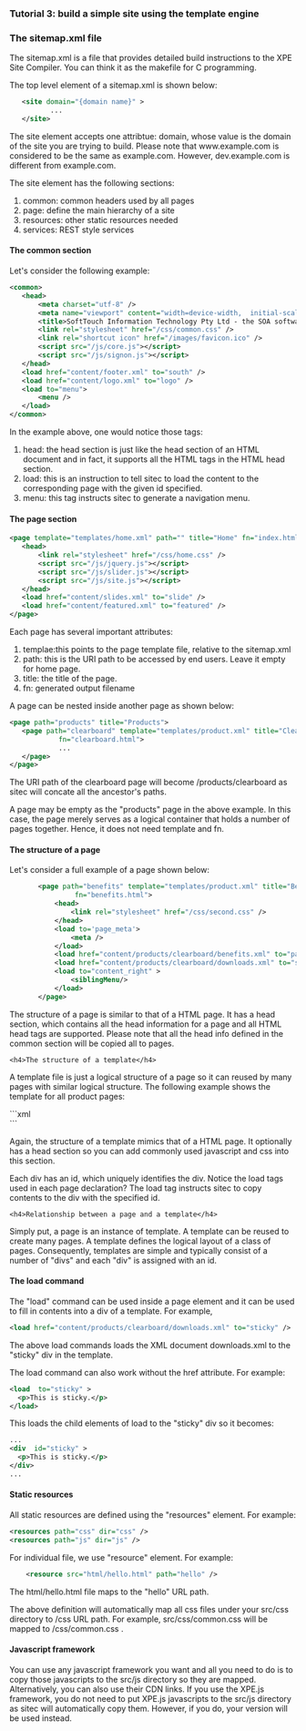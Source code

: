 <h3>Tutorial 3: build a simple site using the template engine</h3>
	

<h3>The sitemap.xml file</h3>
    
<p>The sitemap.xml is a file that provides detailed build instructions to the XPE Site Compiler.  You can think it as the
    makefile for C programming.</p>
    
<p>The top level element of a sitemap.xml is shown below:</p>

```xml
   <site domain="{domain name}" >
          ...
   </site>  
```   
     
<p>The site element accepts one attribtue: domain, whose value is the domain of the site you are trying to build.  Please note that
     www.example.com is considered to be the same as example.com.  However, dev.example.com is different from example.com.</p>
     
<p>The site element has the following sections:</p>
<ol>
   <li>common: common headers used by all pages</li>
   <li>page: define the main hierarchy of a site</li>
   <li>resources: other static resources needed</li>
   <li>services:  REST style services</li>
</ol>
     
<h4>The common section</h4>
     
<p>Let's consider the following example:</p>
     
```xml
<common>
   <head>
       <meta charset="utf-8" />
       <meta name="viewport" content="width=device-width,  initial-scale=1" />
       <title>SoftTouch Information Technology Pty Ltd - the SOA software expert</title>
       <link rel="stylesheet" href="/css/common.css" />
       <link rel="shortcut icon" href="/images/favicon.ico" />
       <script src="/js/core.js"></script>
       <script src="/js/signon.js"></script>
   </head>
   <load href="content/footer.xml" to="south" />
   <load href="content/logo.xml" to="logo" />
   <load to="menu">
       <menu />
   </load>
</common>
```
     
<p>In the example above, one would notice those tags:</p>
<ol>
 <li>head: the head section is just like the head section of an HTML document and in fact, it supports all the HTML tags in the HTML head
      section.</li>
 <li>load: this is an instruction to tell sitec to load the content to the corresponding page with the given id specified.</li>
 <li>menu: this tag instructs sitec to generate a navigation menu.</li>
</ol>
     
<h4>The page section</h4>
     
```xml
<page template="templates/home.xml" path="" title="Home" fn="index.html">
   <head>
       <link rel="stylesheet" href="/css/home.css" />
       <script src="/js/jquery.js"></script>
       <script src="/js/slider.js"></script>
       <script src="/js/site.js"></script>
   </head>
   <load href="content/slides.xml" to="slide" />
   <load href="content/featured.xml" to="featured" />
</page>
```
     
<p>Each page has several important attributes:</p>
<ol>
 <li>templae:this points to the page template file, relative to the sitemap.xml</li>
 <li>path: this is the URI path to be accessed by end users.  Leave it empty for home page.</li>
 <li>title: the title of the page.</li>
 <li>fn: generated output filename</li>
</ol>
     
<p>A page can be nested inside another page as shown below:</p>
     
```xml
<page path="products" title="Products">
   <page path="clearboard" template="templates/product.xml" title="ClearBoard"
            fn="clearboard.html">
            ...
   </page>
</page>       
```
     
<p>The URI path of the clearboard page will become /products/clearboard as sitec will concate all the ancestor's paths. </p>
<p>A page may be empty as the "products" page in the above example.  In this case, the page merely serves as a logical container 
     that holds a number of pages together.  Hence, it does not need template and fn.</p>
     
<h4>The structure of a page</h4>
     
<p>Let's consider a full example of a page shown below:</p>
     
     
```xml
       <page path="benefits" template="templates/product.xml" title="Benefits"
                fn="benefits.html">
           <head>
               <link rel="stylesheet" href="/css/second.css" />
           </head>
           <load to='page_meta'>
               <meta />
           </load>
           <load href="content/products/clearboard/benefits.xml" to="page_content" />
           <load href="content/products/clearboard/downloads.xml" to="sticky" />
           <load to="content_right" >
               <siblingMenu/>
           </load>
       </page>
```
    
<p>The structure of a page is similar to that of a HTML page.  It has a head section, which contains all the head information for a page
    and all HTML head tags are supported.  Please note that all the head info defined in the common section will be copied all to pages.
</p>        
    
    <h4>The structure of a template</h4>
    
<p>A template file is just a logical structure of a page so it can reused by many pages with similar logical structure.
    The following example shows the template for all product pages:</p>
```xml
     
<content>
    
<head>
   <meta name="viewport" content="width=device-width, initial-scale=1, maximum-scale=1" />
   <title>XPE - the Cloud Development Platform for the Web</title>
   <link rel="stylesheet" href="/css/bootstrap.min.css" />
   <link rel="stylesheet" href="/css/doc.css" />
   <meta name="viewport" content="width=device-width, initial-scale=1" />
</head>
     
<div id="layout">

<div id="top" >
   <div id="logo"/>
   <div id="login" />
</div>

<div id="menu" class="nav" />

<div id="content_left">
   <div id="page_meta">
   </div>
   <div id="page_content">
   </div>
</div>

<div id="content_right" class="float">
</div>
    
<div id="sticky">
</div>

<div id="south">
</div>
</div> 
</content>
```
    
<p>Again, the structure of a template mimics that of a HTML page.  It optionally has a head section so you can add commonly used javascript and css into this section.</p>
    
<p>Each div has an id, which uniquely identifies the div.  Notice the load tags used in each page declaration?  The load tag 
    instructs sitec to copy contents to the div with the specified id.</p>

    <h4>Relationship between a page and a template</h4>

<p>Simply put, a page is an instance of template.  A template can be reused to create many pages.  A template defines the logical
layout of a class of pages.  Consequently, templates are simple and typically consist of a number of "divs" and each "div" is assigned
with an id.</p>

<h4>The load command</h4>

<p>The "load" command can be used inside a page element and it can be used to fill in contents into a div of a template. For example,</p>

```xml
<load href="content/products/clearboard/downloads.xml" to="sticky" />
```

<p>The above load commands loads the XML document downloads.xml to the "sticky" div in the template.</p>

<p>The load command can also work without the href attribute.  For example:</p>

```xml
<load  to="sticky" >
  <p>This is sticky.</p>
</load>
```

<p>This loads the child elements of load to the "sticky" div so it becomes:</p>

```xml
...
<div  id="sticky" >
  <p>This is sticky.</p>
</div>
...
```


<h4>Static resources</h4>

<p>All static resources are defined using the "resources" element.  For example:</p>

```xml
<resources path="css" dir="css" />
<resources path="js" dir="js" />
```

For individual file, we use "resource" element. For example:
```xml
    <resource src="html/hello.html" path="hello" />
```

The html/hello.html file maps to the "hello" URL path.


<p>The above definition will automatically map all css files under your src/css directory to /css URL path.  For example, src/css/common.css will be mapped to /css/common.css .</p>

<h4>Javascript framework</h4>
<p>You can use any javascript framework you want and all you need to do is to copy those javascripts to the src/js directory so they are mapped.  Alternatively, you can 
also use their CDN links.   If you use the XPE.js framework, you do not need to put XPE.js javascripts to the src/js directory as sitec will automatically copy them.  However, if
    you do, your version will be used instead.
</p>

